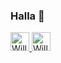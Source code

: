 ### Halla 🤙
<a href="https://dev.to/wquole">
  <img src="https://d2fltix0v2e0sb.cloudfront.net/dev-badge.svg" alt="William Kvaale's DEV Profile" height="30" width="30">
</a>

<a href="https://www.linkedin.com/in/williamkvaale/edit/about/">
  <img src="https://www.svgrepo.com/show/204944/linkedin.svg" alt="William Kvaale's LinmkedIn Profile" height="30" width="30">
</a>
       
<!--
**wQuole/wQuole** is a ✨ _special_ ✨ repository because its `README.md` (this file) appears on your GitHub profile.

Here are some ideas to get you started:

- 🔭 I’m currently working on ...
- 🌱 I’m currently learning ...
- 👯 I’m looking to collaborate on ...
- 🤔 I’m looking for help with ...
- 💬 Ask me about ...
- 📫 How to reach me: ...
- 😄 Pronouns: ...
- ⚡ Fun fact: ...
-->
